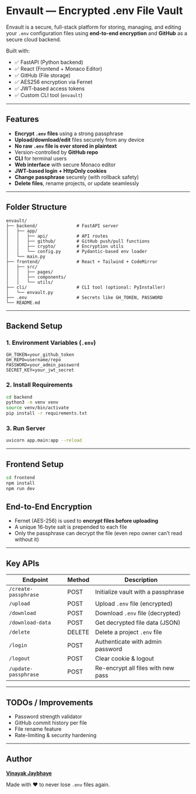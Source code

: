 
# Envault — Encrypted .env File Vault

Envault is a secure, full-stack platform for storing, managing, and editing your `.env` configuration files using **end-to-end encryption** and **GitHub** as a secure cloud backend.

Built with:

- ✅ FastAPI (Python backend)
- ✅ React  (Frontend + Monaco Editor)
- ✅ GitHub (File storage)
- ✅ AES256 encryption via Fernet
- ✅ JWT-based access tokens
- ✅ Custom CLI tool (`envault`)
---

## Features

- **Encrypt `.env` files** using a strong passphrase
- **Upload/download/edit** files securely from any device
- **No raw `.env` file is ever stored in plaintext**
- Version-controlled by **GitHub repo**
- **CLI** for terminal users
- **Web interface** with secure Monaco editor
- **JWT-based login + HttpOnly cookies**
- **Change passphrase** securely (with rollback safety)
- **Delete files**, rename projects, or update seamlessly

---

## Folder Structure

```
envault/
├── backend/               # FastAPI server
│   ├── app/
│   │   ├── api/           # API routes
│   │   ├── github/        # GitHub push/pull functions
│   │   ├── crypto/        # Encryption utils
│   │   └── config.py      # Pydantic-based env loader
│   └── main.py
├── frontend/              # React + Tailwind + CodeMirror
│   ├── src/
│   │   ├── pages/
│   │   ├── components/
│   │   └── utils/
├── cli/                   # CLI tool (optional: PyInstaller)
│   └── envault.py
├── .env                   # Secrets like GH_TOKEN, PASSWORD
└── README.md
```

---

## Backend Setup

### 1. Environment Variables (`.env`)

```env
GH_TOKEN=your_github_token
GH_REPO=username/repo
PASSWORD=your_admin_password
SECRET_KEY=your_jwt_secret
```

### 2. Install Requirements

```bash
cd backend
python3 -m venv venv
source venv/bin/activate
pip install -r requirements.txt
```

### 3. Run Server

```bash
uvicorn app.main:app --reload
```

---

## Frontend Setup

```bash
cd frontend
npm install
npm run dev
```

## End-to-End Encryption

- Fernet (AES-256) is used to **encrypt files before uploading**
- A unique 16-byte salt is prepended to each file
- Only the passphrase can decrypt the file (even repo owner can’t read without it)

---

## Key APIs

| Endpoint             | Method | Description                            |
|----------------------|--------|----------------------------------------|
| `/create-passphrase` | POST   | Initialize vault with a passphrase     |
| `/upload`            | POST   | Upload `.env` file (encrypted)         |
| `/download`          | POST   | Download `.env` file (decrypted)       |
| `/download-data`     | POST   | Get decrypted file data (JSON)         |
| `/delete`            | DELETE | Delete a project `.env` file           |
| `/login`             | POST   | Authenticate with admin password       |
| `/logout`            | POST   | Clear cookie & logout                  |
| `/update-passphrase` | POST   | Re-encrypt all files with new pass     |

---
## TODOs / Improvements

- Password strength validator
- GitHub commit history per file
- File rename feature
- Rate-limiting & security hardening

---

## Author

[**Vinayak Jaybhaye**](https://github.com/vinayak-jaybhaye)

Made with ❤️ to never lose `.env` files again.
